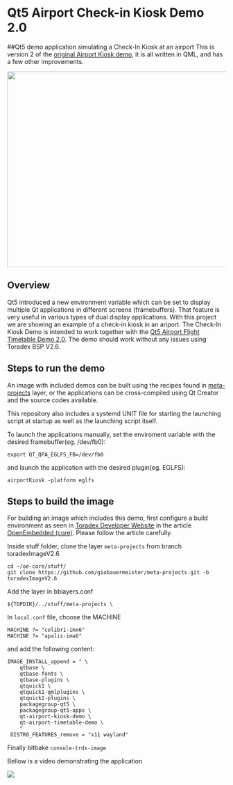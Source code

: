# Qt5 Airport Check-in Kiosk Demo 2.0
##Qt5 demo application simulating a Check-In Kiosk at an airport
This is version 2 of the [original Airport Kiosk demo](https://github.com/giobauermeister/qt-checkin-kiosk-demo), it is all written in QML, and has a few other improvements.

<a href="https://drive.google.com/uc?export=view&id=0B7uO0jJfbFQIZzNmZ1VQOFJQOGc"><img src="https://drive.google.com/uc?export=view&id=0B7uO0jJfbFQIZzNmZ1VQOFJQOGc" height="450" width="600"/></a>

## Overview

Qt5 introduced a new environment variable which can be set to display multiple Qt applications in different screens (framebuffers). That feature is very useful in various types of dual display applications. With this project we are showing an example of a check-in kiosk in an ariport. The Check-In Kiosk Demo is intended to work together with the [Qt5 Airport Flight Timetable Demo 2.0](https://github.com/giobauermeister/qt-airport-timetable-demo). The demo should work without any issues using Toradex BSP V2.6.

## Steps to run the demo

An image with included demos can be built using the recipes found in [meta-projects](https://github.com/giobauermeister/meta-projects/tree/toradexImageV2.6) layer,
or the applications can be cross-compiled using Qt Creator and the source codes available.

This repository also includes a systemd UNIT file for starting the launching script at startup as well as the launching script itself. 

To launch the applications manually, set the enviroment variable with the desired framebuffer(eg. /dev/fb0):

    export QT_QPA_EGLFS_FB=/dev/fb0
    
and launch the application with the desired plugin(eg. EGLFS):

    airportKiosk -platform eglfs

## Steps to build the image
For building an image which includes this demo, first configure a build environment as seen in [Toradex Developer Website](http://developer.toradex.com) in the article [OpenEmbedded (core)](http://developer.toradex.com/knowledge-base/board-support-package/openembedded-(core)). Please follow the article carefully.

Inside stuff folder, clone the layer `meta-projects` from branch toradexImageV2.6

    cd ~/oe-core/stuff/
    git clone https://github.com/giobauermeister/meta-projects.git -b toradexImageV2.6
  
Add the layer in bblayers.conf

    ${TOPDIR}/../stuff/meta-projects \
  
In `local.conf` file, choose the MACHINE 

    MACHINE ?= "colibri-imx6"
    MACHINE ?= "apalis-ima6"
  
and add the following content:

    IMAGE_INSTALL_append = " \
        qtbase \
		qtbase-fonts \
		qtbase-plugins \
		qtquick1 \
		qtquick1-qmlplugins \
		qtquick1-plugins \                         
		packagegroup-qt5 \
		packagegroup-qt5-apps \
		qt-airport-kiosk-demo \
		qt-airport-timetable-demo \
		"               
     DISTRO_FEATURES_remove = "x11 wayland"

Finally bitbake `console-trdx-image`

Bellow is a video demonstrating the application

<a href="https://youtu.be/fto66r1GLrA"><img src="https://drive.google.com/uc?export=view&id=0B7uO0jJfbFQIZjdoM0d5M1ZtSXc"/></a>
